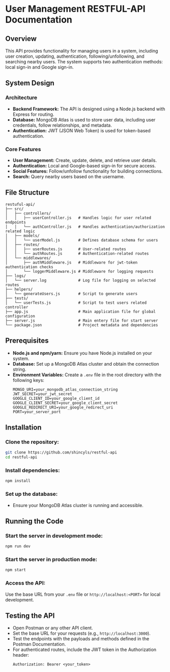 # User Management RESTFUL-API Documentation

## Overview
This API provides functionality for managing users in a system, including user creation, updating, authentication, following/unfollowing, and searching nearby users. The system supports two authentication methods: local sign-in and Google sign-in.

## System Design

### Architecture
- **Backend Framework:** The API is designed using a Node.js backend with Express for routing.
- **Database:** MongoDB Atlas is used to store user data, including user credentials, follow relationships, and metadata.
- **Authentication:** JWT (JSON Web Token) is used for token-based authentication.

### Core Features
- **User Management:** Create, update, delete, and retrieve user details.
- **Authentication:** Local and Google-based sign-in for secure access.
- **Social Features:** Follow/unfollow functionality for building connections.
- **Search:** Query nearby users based on the username.

## File Structure
```
restuful-api/
├── src/
│   ├── controllers/
│   │   ├── userController.js   # Handles logic for user related endpoints
│   │   └── authController.js   # Handles authentication/authorization related logic
│   ├── models/
│   │   └── userModel.js        # Defines database schema for users
│   ├── routes/
│   │   ├── userRoutes.js       # User-related routes
│   │   └── authRoutes.js       # Authentication-related routes
│   └── middlewares/
│       ├── authMiddleware.js   # Middleware for jwt-token authentication checks
│       └── loggerMiddleware.js # Middleware for logging requests
├── logs/
│   └── server.log              # Log file for logging on selected routes
├── helpers/
│   └── generateUsers.js        # Script to generate users
├── tests/
│   └── userTests.js            # Script to test users related controller
├── app.js                      # Main application file for global configuration
├── server.js                   # Main entery file for start server
└── package.json                # Project metadata and dependencies
```

## Prerequisites
- **Node.js and npm/yarn:** Ensure you have Node.js installed on your system.
- **Database:** Set up a MongoDB Atlas cluster and obtain the connection string.
- **Environment Variables:** Create a `.env` file in the root directory with the following keys:
    ```
    MONGO_URI=your_mongodb_atlas_connection_string
    JWT_SECRET=your_jwt_secret
    GOOGLE_CLIENT_ID=your_google_client_id
    GOOGLE_CLIENT_SECRET=your_google_client_secret
    GOOGLE_REDIRECT_URI=your_google_redirect_uri
    PORT=your_server_port
    ```

## Installation

### Clone the repository:
```bash
git clone https://github.com/shincyls/restful-api
cd restful-api
```

### Install dependencies:
```bash
npm install
```

### Set up the database:
- Ensure your MongoDB Atlas cluster is running and accessible.

## Running the Code

### Start the server in development mode:
```bash
npm run dev
```

### Start the server in production mode:
```bash
npm start
```

### Access the API:
Use the base URL from your `.env` file or `http://localhost:<PORT>` for local development.

## Testing the API
- Open Postman or any other API client.
- Set the base URL for your requests (e.g., `http://localhost:3000`).
- Test the endpoints with the payloads and methods defined in the Postman Documentation.
- For authenticated routes, include the JWT token in the Authorization header:
    ```
    Authorization: Bearer <your_token>
    ```

